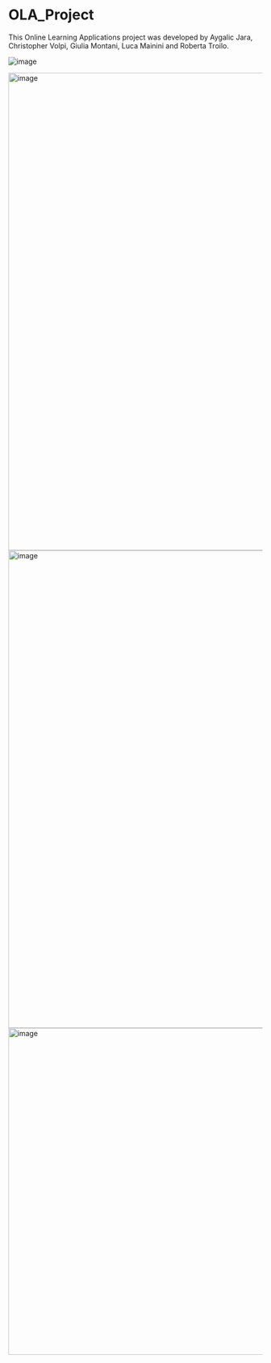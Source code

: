 # OLA_Project

This Online Learning Applications project was developed by Aygalic Jara, Christopher Volpi, Giulia Montani, Luca Mainini and Roberta Troilo. 

![image](https://user-images.githubusercontent.com/57671317/191115231-9270b8d0-ca6e-49e0-ac2d-fdc48bf477ee.png)

<img width="947" alt="image" src="https://user-images.githubusercontent.com/57671317/191115356-11d6c612-28b9-497f-affe-9caea15cda44.png">

<img width="947" alt="image" src="https://user-images.githubusercontent.com/57671317/191115409-d2bc5652-4e54-498c-b5d6-8d5241238144.png">

<img width="648" alt="image" src="https://user-images.githubusercontent.com/57671317/191115527-0b25675d-65af-4c56-a741-8727ea42d2c0.png">


